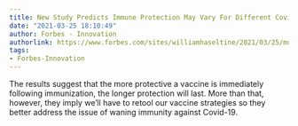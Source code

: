 ```yaml
---
title: New Study Predicts Immune Protection May Vary For Different Covid-19 Vaccines
date: "2021-03-25 18:10:49"
author: Forbes - Innovation
authorlink: https://www.forbes.com/sites/williamhaseltine/2021/03/25/modeling-study-predicts-immune-protection-may-vary-for-different-covid-19-vaccines/
tags:
- Forbes-Innovation
---
```

The results suggest that the more protective a vaccine is immediately following immunization, the longer protection will last. More than that, however, they imply we’ll have to retool our vaccine strategies so they better address the issue of waning immunity against Covid-19.
